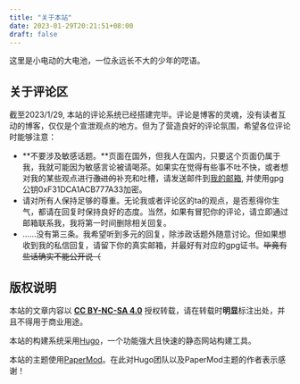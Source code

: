 ```yaml
---
title: "关于本站"
date: 2023-01-29T20:21:51+08:00
draft: false
---
```


这里是小电动的大电池，一位永远长不大的少年的呓语。

## 关于评论区

截至2023/1/29, 本站的评论系统已经搭建完毕。评论是博客的灵魂，没有读者互动的博客，仅仅是个宣泄观点的地方。但为了营造良好的评论氛围，希望各位评论时能够注意：

- **不要涉及敏感话题。**页面在国外，但我人在国内，只要这个页面仍属于我，我就可能因为敏感言论被请喝茶。如果实在觉得有些事不吐不快，或者想对我的某些观点进行~~激进的~~补充和吐槽，请发送邮件到[我的邮箱](mailto:me@motorscooter.run), 并使用gpg公钥0xF31DCA1ACB777A33加密。
- 请对所有人保持足够的尊重。无论我或者评论区的ta的观点，是否惹得你生气，都请在回复时保持良好的态度。当然，如果有冒犯你的评论，请立即通过邮箱联系我，我将第一时间删除相关回复。
- ……没有第三条。我希望听到多元的回复，除涉政话题外随意讨论。但如果想收到我的私信回复，请留下你的真实邮箱，并最好有对应的gpg证书。~~毕竟有些话确实不能公开说（~~

## 版权说明

本站的文章内容以 [**CC BY-NC-SA 4.0**](https://creativecommons.org/licenses/by-nc-sa/4.0/legalcode.zh-Hans) 授权转载，请在转载时**明显**标注出处，并且不得用于商业用途。

本站的构建系统采用[Hugo](https://gohugo.io)，一个功能强大且快速的静态网站构建工具。

本站的主题使用[PaperMod](https://github.com/adityatelange/hugo-PaperMod)。在此对Hugo团队以及PaperMod主题的作者表示感谢！